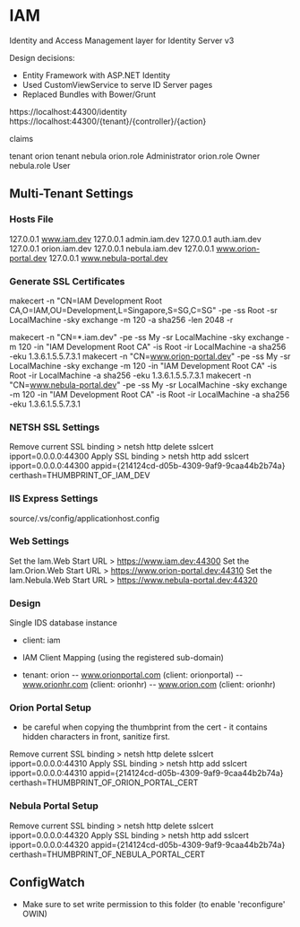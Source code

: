 # IAM
Identity and Access Management layer for Identity Server v3

Design decisions:
- Entity Framework with ASP.NET Identity
- Used CustomViewService to serve ID Server pages
- Replaced Bundles with Bower/Grunt 

https://localhost:44300/identity
https://localhost:44300/{tenant}/{controller}/{action}

claims

tenant 			orion
tenant			nebula
orion.role		Administrator
orion.role		Owner
nebula.role		User

## Multi-Tenant Settings

### Hosts File

127.0.0.1 www.iam.dev
127.0.0.1 admin.iam.dev
127.0.0.1 auth.iam.dev
127.0.0.1 orion.iam.dev
127.0.0.1 nebula.iam.dev
127.0.0.1 www.orion-portal.dev
127.0.0.1 www.nebula-portal.dev

### Generate SSL Certificates

makecert -n "CN=IAM Development Root CA,O=IAM,OU=Development,L=Singapore,S=SG,C=SG" -pe -ss Root -sr LocalMachine -sky exchange -m 120 -a sha256 -len 2048 -r

makecert -n "CN=*.iam.dev" -pe -ss My -sr LocalMachine -sky exchange -m 120 -in "IAM Development Root CA" -is Root -ir LocalMachine -a sha256 -eku 1.3.6.1.5.5.7.3.1
makecert -n "CN=www.orion-portal.dev" -pe -ss My -sr LocalMachine -sky exchange -m 120 -in "IAM Development Root CA" -is Root -ir LocalMachine -a sha256 -eku 1.3.6.1.5.5.7.3.1
makecert -n "CN=www.nebula-portal.dev" -pe -ss My -sr LocalMachine -sky exchange -m 120 -in "IAM Development Root CA" -is Root -ir LocalMachine -a sha256 -eku 1.3.6.1.5.5.7.3.1

### NETSH SSL Settings

Remove current SSL binding > netsh http delete sslcert ipport=0.0.0.0:44300
Apply SSL binding > netsh http add sslcert ipport=0.0.0.0:44300 appid={214124cd-d05b-4309-9af9-9caa44b2b74a} certhash=THUMBPRINT_OF_IAM_DEV

### IIS Express Settings

source/.vs/config/applicationhost.config

<binding protocol="https" bindingInformation="*:44300:*" />

### Web Settings

Set the Iam.Web Start URL > https://www.iam.dev:44300
Set the Iam.Orion.Web Start URL > https://www.orion-portal.dev:44310
Set the Iam.Nebula.Web Start URL > https://www.nebula-portal.dev:44320

### Design

Single IDS database instance
- client: iam

- IAM Client Mapping (using the registered sub-domain)
- tenant: orion
-- www.orionportal.com (client: orionportal)
-- www.orionhr.com (client: orionhr)
-- www.orion.com (client: orionhr)

### Orion Portal Setup

- be careful when copying the thumbprint from the cert - it contains hidden characters in front, sanitize first.

Remove current SSL binding > netsh http delete sslcert ipport=0.0.0.0:44310
Apply SSL binding > netsh http add sslcert ipport=0.0.0.0:44310 appid={214124cd-d05b-4309-9af9-9caa44b2b74a} certhash=THUMBPRINT_OF_ORION_PORTAL_CERT

### Nebula Portal Setup

Remove current SSL binding > netsh http delete sslcert ipport=0.0.0.0:44320
Apply SSL binding > netsh http add sslcert ipport=0.0.0.0:44320 appid={214124cd-d05b-4309-9af9-9caa44b2b74a} certhash=THUMBPRINT_OF_NEBULA_PORTAL_CERT

## ConfigWatch

- Make sure to set write permission to this folder (to enable 'reconfigure' OWIN)